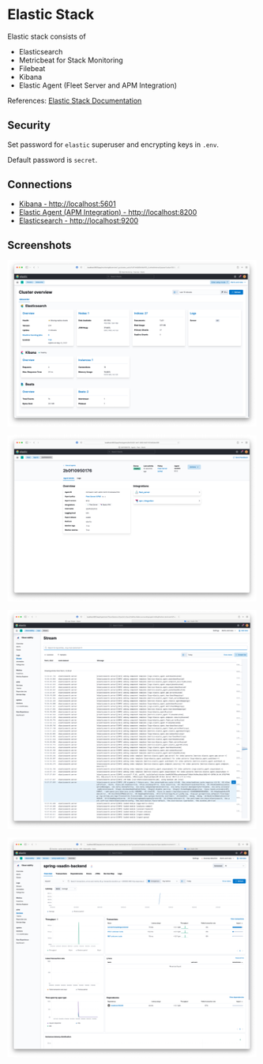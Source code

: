 # Elastic Stack

Elastic stack consists of

- Elasticsearch
- Metricbeat for Stack Monitoring
- Filebeat
- Kibana
- Elastic Agent (Fleet Server and APM Integration)

References: [Elastic Stack Documentation](https://www.elastic.co/guide/index.html)

## Security

Set password for `elastic` superuser and encrypting keys in `.env`.

Default password is `secret`.

## Connections

- [Kibana - http://localhost:5601](http://localhost:5601)
- [Elastic Agent (APM Integration) - http://localhost:8200](http://localhost:8200)
- [Elasticsearch - http://localhost:9200](http://localhost:9200)

## Screenshots

![Elastic Stack Monitoring](images/elastic_stack_monitoring.png)

![Elastic Stack Monitoring](images/elastic_stack_fleet_apm.png)

![Elastic Stack Logs](images/elastic_stack_logs.png)

![Elastic Stack APM](images/elastic_stack_apm.png)
